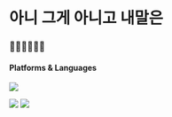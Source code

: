 # 아니 그게 아니고 내말은

### 💪💪💪💪💪💪
#### Platforms & Languages
<p>
  <img src="https://img.shields.io/badge/Python-3776AB?style=flat&logo=Python&logoColor=white"/>
</p>

<img src="https://img.shields.io/badge/HTML5-E34F26?style=flat&logo=HTML5&logoColor=white"/>
<img src="https://img.shields.io/badge/C-A8B9CC?style=flat&logo=C&logoColor=black"/>



<!--
**jihaneyo/jihaneyo** is a ✨ _special_ ✨ repository because its `README.md` (this file) appears on your GitHub profile.

Here are some ideas to get you started:

- 🔭 I’m currently working on ...
- 🌱 I’m currently learning ...
- 👯 I’m looking to collaborate on ...
- 🤔 I’m looking for help with ...
- 💬 Ask me about ...
- 📫 How to reach me: ...
- 😄 Pronouns: ...
- ⚡ Fun fact: ...
-->
